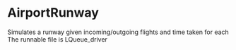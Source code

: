 # AirportRunway
Simulates a runway given incoming/outgoing flights and time taken for each
The runnable file is LQueue_driver
